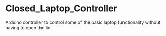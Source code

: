 # Closed_Laptop_Controller
Arduino controller to control some of the basic laptop functionality without having to open the lid.
